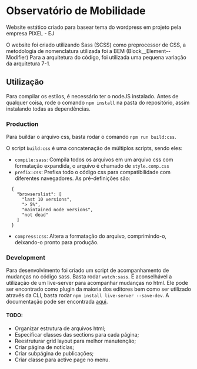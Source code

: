 # Observatório de Mobilidade

Website estático criado para basear tema do wordpress em projeto pela empresa PIXEL - EJ

O website foi criado utilizando Sass (SCSS) como preprocessor de CSS, a metodologia de nomenclatura utilizada foi a BEM (Block__Element--Modifier)
Para a arquitetura do código, foi utilizada uma pequena variação da arquitetura 7-1.

## Utilização

Para compilar os estilos, é necessário ter o nodeJS instalado. Antes de qualquer coisa, rode o comando `npm install` na pasta do repositório, assim instalando todas as dependências.

### Production

Para buildar o arquivo css, basta rodar o comando `npm run build:css`.

O script `build:css` é uma concatenação de múltiplos scripts, sendo eles:
  - `compile:sass`: Compila todos os arquivos em um arquivo css com formatação expandida, o arquivo é chamado de `style.comp.css`
  - `prefix:css`: Prefixa todo o código css para compatibilidade com diferentes navegadores. As pré-definições são:
  ```
    {
      "browserslist": [
        "last 10 versions",
        "> 5%",
        "maintained node versions",
        "not dead"
      ]
    }
  ```
  - `compress:css`: Altera a formatação do arquivo, comprimindo-o, deixando-o pronto para produção.

### Development

Para desenvolvimento foi criado um script de acompanhamento de mudanças no código sass. Basta rodar `watch:sass`.
É aconselhável a utilização de um live-server para acompanhar mudanças no html. Ele pode ser encontrado como plugin da maioria dos editores bem como ser utilizado através da CLI, basta rodar `npm install live-server --save-dev`. A documentação pode ser encontrada [aqui](https://www.npmjs.com/package/live-server).


#### TODO:
  - Organizar estrutura de arquivos html;
  - Especificar classes das sections para cada página;
  - Reestruturar grid layout para melhor manutenção;
  - Criar página de noticías;
  - Criar subpágina de publicações;
  - Criar classe para active page no menu.
